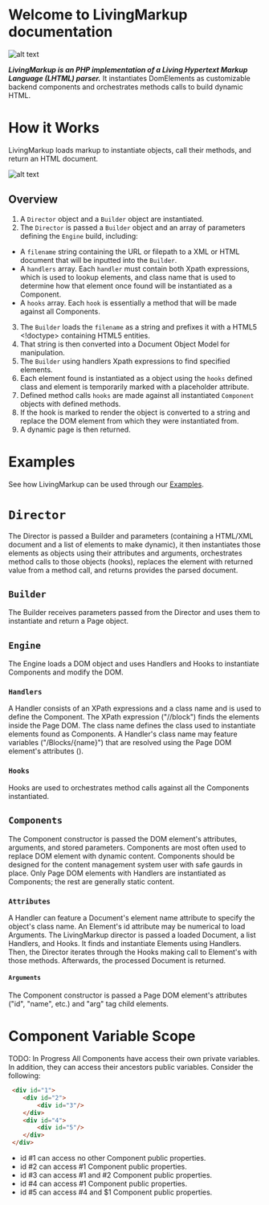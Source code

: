 # Welcome to LivingMarkup documentation

![alt text](https://github.com/hxtree/LivingMarkup/raw/master/docs/logo/392x100.jpg "LivingMarkup")

***LivingMarkup is an PHP implementation of a Living Hypertext Markup Language (LHTML) parser.*** 
It instantiates DomElements as customizable backend components and orchestrates methods calls to build dynamic HTML.

# How it Works
LivingMarkup loads markup to instantiate objects, call their methods, and return an HTML document. 

![alt text](https://github.com/hxtree/LivingMarkup/raw/master/docs/diagrams/Class%20Diagram.png "Class Diagram")

## Overview
1. A `Director` object and a `Builder` object are instantiated. 
2. The `Director` is passed a `Builder` object and an array of parameters defining the `Engine` build, including:
- A `filename` string containing the URL or filepath to a XML or HTML document that will be inputted into the `Builder`.
- A `handlers` array. Each `handler` must contain both Xpath expressions, which is used to lookup elements, and class 
name that is used to determine how that element once found will be instantiated as a Component.
- A `hooks` array. Each `hook` is essentially a method that will be made against all Components.
3. The `Builder` loads the `filename` as a string and prefixes it with a HTML5 <!doctype> containing HTML5 entities.
4. That string is then converted into a Document Object Model for manipulation.
5. The `Builder` using handlers Xpath expressions to find specified elements. 
6. Each element found is instantiated as a object using the `hooks` defined class and element is temporarily marked with a placeholder attribute.
7. Defined method calls `hooks` are made against all instantiated `Component` objects with defined methods.
8. If the hook is marked to render the object is converted to a string and replace the DOM element from which they were
instantiated from.
9. A dynamic page is then returned.

# Examples
See how LivingMarkup can be used through our [Examples](https://github.com/hxtree/LivingMarkup/blob/master/examples/README.md).

# `Director`
The Director is passed a Builder and parameters (containing a HTML/XML document and a list of elements to make
dynamic), it then instantiates those elements as objects using their attributes and arguments, orchestrates method calls 
to those objects (hooks), replaces the element with returned value from a method call, and returns provides the parsed
document.

## `Builder`
The Builder receives parameters passed from the Director and uses them to instantiate and return a Page object.

## `Engine`
The Engine loads a DOM object and uses Handlers and Hooks to instantiate Components and modify the DOM.

### `Handlers`
A Handler consists of an XPath expressions and a class name and is used to define the Component. 
The XPath expression  ("//block") finds the elements inside the Page DOM. 
The class name defines the class used to instantiate elements found as Components.
A Handler's class name may feature variables ("/Blocks/{name}") that are resolved using the Page DOM element's 
attributes (<block name="Message"/>). 

### `Hooks`
Hooks are used to orchestrates method calls against all the Components instantiated.

## `Components`
The Component constructor is passed the DOM element's attributes, arguments, and stored parameters.
Components are most often used to replace DOM element with dynamic content.
Components should be designed for the content management system user with safe gaurds in place.
Only Page DOM elements with Handlers are instantiated as Components; the rest are generally static content.

### `Attributes`
A Handler can feature a Document's element name attribute to specify the object's class name. 
An Element's id attribute may be numerical to load Arguments.
The LivingMarkup director is passed a loaded Document, a list Handlers, and Hooks. 
It finds and instantiate Elements using Handlers. 
Then, the Director iterates through the Hooks making call to Element's with those methods. 
Afterwards, the processed Document is returned.

#### `Arguments`
The Component constructor is passed a Page DOM element's attributes ("id", "name", etc.) and "arg" tag child elements.

# Component Variable Scope
TODO: In Progress
All Components have access their own private variables. In addition, they can access their ancestors public variables.
Consider the following:

```HTML
 <div id="1">
 	<div id="2">
 		<div id="3"/>
 	</div>
 	<div id="4">
 		<div id="5"/>
 	</div>
 </div>
```

* id #1 can access no other Component public properties. 
* id #2 can access #1 Component public properties.
* id #3 can access #1 and #2 Component public properties.
* id #4 can access #1 Component public properties.
* id #5 can access #4 and $1 Component public properties.